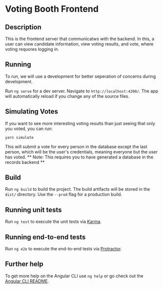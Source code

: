 # Voting Booth Frontend

## Description

This is the frontend server that communicatws with the backend. In this, a user can view candidate information, view voting results, and vote, where voting requores logging in.

## Running

To run, we will use a development for better seperation of concerns during development.

Run `ng serve` for a dev server. Navigate to `http://localhost:4200/`. The app will automatically reload if you change any of the source files.

## Simulating Votes

If you want to see more interesting voting results than just seeing that only you voted, you can run:
```
yarn simulate
```
This will submit a vote for every person in the database except the last person, which will be the user's credentials, meaning everyone but the user has voted.
** Note: This requires you to have generated a database in the records backend **

## Build

Run `ng build` to build the project. The build artifacts will be stored in the `dist/` directory. Use the `--prod` flag for a production build.

## Running unit tests

Run `ng test` to execute the unit tests via [Karma](https://karma-runner.github.io).

## Running end-to-end tests

Run `ng e2e` to execute the end-to-end tests via [Protractor](http://www.protractortest.org/).

## Further help

To get more help on the Angular CLI use `ng help` or go check out the [Angular CLI README](https://github.com/angular/angular-cli/blob/master/README.md).

